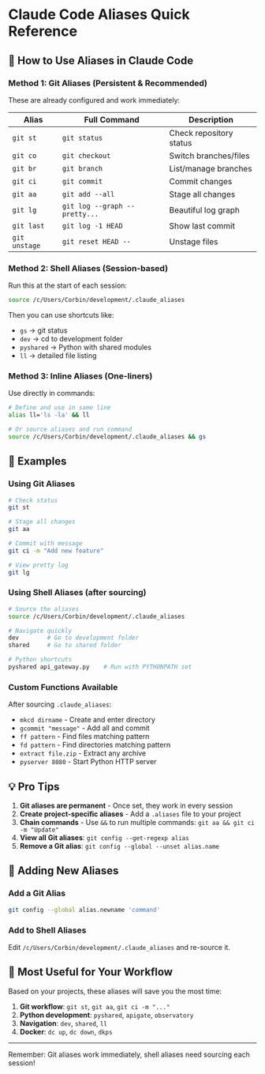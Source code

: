 # Claude Code Aliases Quick Reference

## 🚀 How to Use Aliases in Claude Code

### Method 1: Git Aliases (Persistent & Recommended)
These are already configured and work immediately:

| Alias | Full Command | Description |
|-------|--------------|-------------|
| `git st` | `git status` | Check repository status |
| `git co` | `git checkout` | Switch branches/files |
| `git br` | `git branch` | List/manage branches |
| `git ci` | `git commit` | Commit changes |
| `git aa` | `git add --all` | Stage all changes |
| `git lg` | `git log --graph --pretty...` | Beautiful log graph |
| `git last` | `git log -1 HEAD` | Show last commit |
| `git unstage` | `git reset HEAD --` | Unstage files |

### Method 2: Shell Aliases (Session-based)
Run this at the start of each session:
```bash
source /c/Users/Corbin/development/.claude_aliases
```

Then you can use shortcuts like:
- `gs` → git status
- `dev` → cd to development folder  
- `pyshared` → Python with shared modules
- `ll` → detailed file listing

### Method 3: Inline Aliases (One-liners)
Use directly in commands:
```bash
# Define and use in same line
alias ll='ls -la' && ll

# Or source aliases and run command
source /c/Users/Corbin/development/.claude_aliases && gs
```

## 📝 Examples

### Using Git Aliases
```bash
# Check status
git st

# Stage all changes
git aa

# Commit with message
git ci -m "Add new feature"

# View pretty log
git lg
```

### Using Shell Aliases (after sourcing)
```bash
# Source the aliases
source /c/Users/Corbin/development/.claude_aliases

# Navigate quickly
dev        # Go to development folder
shared     # Go to shared folder

# Python shortcuts
pyshared api_gateway.py    # Run with PYTHONPATH set
```

### Custom Functions Available
After sourcing `.claude_aliases`:

- `mkcd dirname` - Create and enter directory
- `gcommit "message"` - Add all and commit
- `ff pattern` - Find files matching pattern
- `fd pattern` - Find directories matching pattern
- `extract file.zip` - Extract any archive
- `pyserver 8080` - Start Python HTTP server

## 💡 Pro Tips

1. **Git aliases are permanent** - Once set, they work in every session
2. **Create project-specific aliases** - Add a `.aliases` file to your project
3. **Chain commands** - Use `&&` to run multiple commands: `git aa && git ci -m "Update"`
4. **View all Git aliases**: `git config --get-regexp alias`
5. **Remove a Git alias**: `git config --global --unset alias.name`

## 🔧 Adding New Aliases

### Add a Git Alias
```bash
git config --global alias.newname 'command'
```

### Add to Shell Aliases
Edit `/c/Users/Corbin/development/.claude_aliases` and re-source it.

## 📌 Most Useful for Your Workflow

Based on your projects, these aliases will save you the most time:

1. **Git workflow**: `git st`, `git aa`, `git ci -m "..."`
2. **Python development**: `pyshared`, `apigate`, `observatory`
3. **Navigation**: `dev`, `shared`, `ll`
4. **Docker**: `dc up`, `dc down`, `dkps`

---

Remember: Git aliases work immediately, shell aliases need sourcing each session!